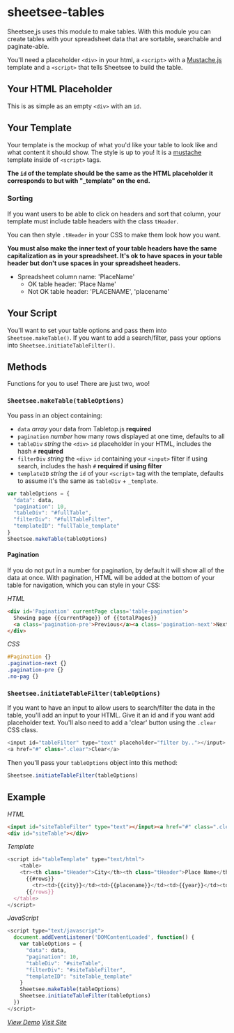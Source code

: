 # sheetsee-tables

Sheetsee,js uses this module to make tables. With this module you can create tables with your spreadsheet data that are sortable, searchable and paginate-able.

You'll need a placeholder `<div>` in your html, a `<script>` with a [Mustache.js](https://mustache.github.io) template and a `<script>` that tells Sheetsee to build the table.

## Your HTML Placeholder

This is as simple as an empty `<div>` with an `id`.

## Your Template

Your template is the mockup of what you'd like your table to look like and what content it should show. The style is up to you! It is a [mustache](https://mustache.github.io) template inside of `<script>` tags.

**The `id` of the template should be the same as the HTML placeholder it corresponds to but with "_template" on the end.**

### Sorting

If you want users to be able to click on headers and sort that column, your template must include table headers with the class `tHeader`.

You can then style `.tHeader` in your CSS to make them look how you want.

**You must also make the inner text of your table headers have the same capitalization as in your spreadsheet. It's ok to have spaces in your table header but don't use spaces in your spreadsheet headers.**

- Spreadsheet column name: 'PlaceName'
  - OK table header: 'Place Name'
  - Not OK table header:  'PLACENAME', 'placename'

## Your Script

You'll want to set your table options and pass them into `Sheetsee.makeTable()`. If you want to add a search/filter, pass your options into `Sheetsee.initiateTableFilter()`.

## Methods

Functions for you to use! There are just two, woo!

### `Sheetsee.makeTable(tableOptions)`

You pass in an object containing:

- `data` _array_ your data from Tabletop.js **required**
- `pagination` _number_ how many rows displayed at one time, defaults to all
- `tableDiv` _string_ the `<div>` `id` placeholder in your HTML, includes the hash `#` **required**
- `filterDiv` _string_ the `<div>` `id` containing your `<input>` filter if using search, includes the hash `#` **required if using filter**
- `templateID` _string_ the `id` of your `<script>` tag with the template, defaults to assume it's the same as `tableDiv` + `_template`.

```javascript
var tableOptions = {
  "data": data,
  "pagination": 10,
  "tableDiv": "#fullTable",
  "filterDiv": "#fullTableFilter",
  "templateID": "fullTable_template"
}
Sheetsee.makeTable(tableOptions)
```

#### Pagination

If you do not put in a number for pagination, by default it will show all of the data at once. With pagination, HTML will be added at the bottom of your table for navigation, which you can style in your CSS:

_HTML_

```HTML
<div id='Pagination' currentPage class='table-pagination'>
  Showing page {{currentPage}} of {{totalPages}}
  <a class='pagination-pre'>Previous</a><a class='pagination-next'>Next</a>
</div>
```

_CSS_

```CSS
#Pagination {}
.pagination-next {}
.pagination-pre {}
.no-pag {}
```

### `Sheetsee.initiateTableFilter(tableOptions)`

If you want to have an input to allow users to search/filter the data in the table, you'll add an input to your HTML. Give it an id and if you want add placeholder text. You'll also need to add a 'clear' button using the `.clear` CSS class.

```javascript
<input id="tableFilter" type="text" placeholder="filter by.."></input>
<a href="#" class=".clear">Clear</a>
```

Then you'll pass your `tableOptions` object into this method:

```javascript
Sheetsee.initiateTableFilter(tableOptions)
```

## Example

_HTML_

```HTML
<input id="siteTableFilter" type="text"></input><a href="#" class=".clear">Clear</a>
<div id="siteTable"></div>
```

_Template_

```JavaScript
<script id="tableTemplate" type="text/html">
    <table>
    <tr><th class="tHeader">City</th><th class="tHeader">Place Name</th><th class="tHeader">Year</th><th class="tHeader">Image</th></tr>
      {{#rows}}
        <tr><td>{{city}}</td><td>{{placename}}</td><td>{{year}}</td><td>{{image}}</td></tr>
      {{/rows}}
  </table>
</script>
```

_JavaScript_

```javascript
<script type="text/javascript">
  document.addEventListener('DOMContentLoaded', function() {
    var tableOptions = {
      "data": data,
      "pagination": 10,
      "tableDiv": "#siteTable",
      "filterDiv": "#siteTableFilter",
      "templateID": "siteTable_template"
    }
    Sheetsee.makeTable(tableOptions)
    Sheetsee.initiateTableFilter(tableOptions)
  })
</script>
```

_[View Demo](http://jlord.us/sheetsee.js/demos/demo-table.html)_
_[Visit Site](http://jlord.us/sheetsee.js)_
